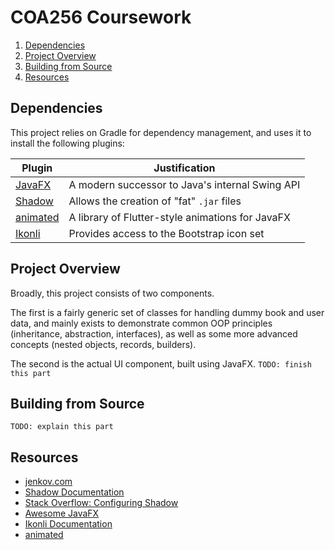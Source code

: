 # COA256 Coursework

1. [Dependencies](#Dependencies)
2. [Project Overview](#project-overview)
3. [Building from Source](#building-from-source)
4. [Resources](#resources)

## Dependencies
This project relies on Gradle for dependency management, 
and uses it to install the following plugins:

| Plugin                                            | Justification                                    |
|---------------------------------------------------|--------------------------------------------------|
| [JavaFX](https://openjfx.io/)                     | A modern successor to Java's internal Swing API  |
| [Shadow](https://github.com/johnrengelman/shadow) | Allows the creation of "fat" `.jar` files        |
| [animated](https://github.com/iAmGio/animated)    | A library of Flutter-style animations for JavaFX |
| [Ikonli](https://github.com/kordamp/ikonli)       | Provides access to the Bootstrap icon set        |

## Project Overview
Broadly, this project consists of two components.

The first is a fairly generic set of classes for handling
dummy book and user data, and mainly exists to demonstrate
common OOP principles (inheritance, abstraction, interfaces),
as well as some more advanced concepts (nested objects, 
records, builders).

The second is the actual UI component, built using JavaFX. 
`TODO: finish this part`

## Building from Source
`TODO: explain this part`

## Resources
- [jenkov.com](https://jenkov.com/tutorials/javafx/index.html)
- [Shadow Documentation](https://imperceptiblethoughts.com/shadow/)
- [Stack Overflow: Configuring Shadow](https://stackoverflow.com/a/70864141)
- [Awesome JavaFX](https://github.com/mhrimaz/AwesomeJavaFX)
- [Ikonli Documentation](https://kordamp.org/ikonli/#_introduction)
- [animated](https://github.com/iAmGio/animated)